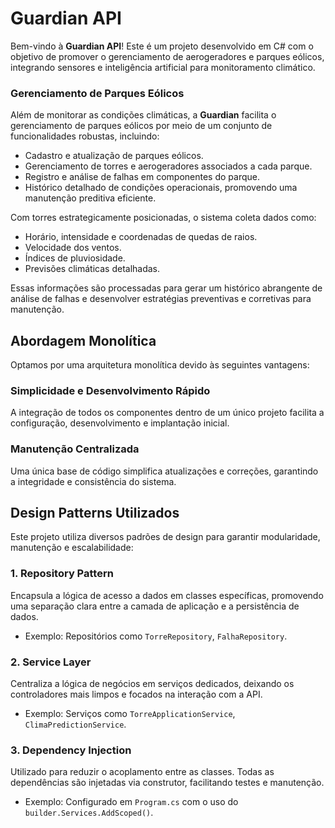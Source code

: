 # **Guardian API**

Bem-vindo à **Guardian API**! Este é um projeto desenvolvido em C# com o objetivo de promover o gerenciamento de aerogeradores e parques eólicos, integrando sensores e inteligência artificial para monitoramento climático.

### **Gerenciamento de Parques Eólicos**
Além de monitorar as condições climáticas, a **Guardian** facilita o gerenciamento de parques eólicos por meio de um conjunto de funcionalidades robustas, incluindo:
- Cadastro e atualização de parques eólicos.
- Gerenciamento de torres e aerogeradores associados a cada parque.
- Registro e análise de falhas em componentes do parque.
- Histórico detalhado de condições operacionais, promovendo uma manutenção preditiva eficiente.

Com torres estrategicamente posicionadas, o sistema coleta dados como:
- Horário, intensidade e coordenadas de quedas de raios.
- Velocidade dos ventos.
- Índices de pluviosidade.
- Previsões climáticas detalhadas.

Essas informações são processadas para gerar um histórico abrangente de análise de falhas e desenvolver estratégias preventivas e corretivas para manutenção.

## **Abordagem Monolítica**

Optamos por uma arquitetura monolítica devido às seguintes vantagens:

### **Simplicidade e Desenvolvimento Rápido**
A integração de todos os componentes dentro de um único projeto facilita a configuração, desenvolvimento e implantação inicial.

### **Manutenção Centralizada**
Uma única base de código simplifica atualizações e correções, garantindo a integridade e consistência do sistema.

## **Design Patterns Utilizados**

Este projeto utiliza diversos padrões de design para garantir modularidade, manutenção e escalabilidade:

### **1. Repository Pattern**
Encapsula a lógica de acesso a dados em classes específicas, promovendo uma separação clara entre a camada de aplicação e a persistência de dados. 
- Exemplo: Repositórios como `TorreRepository`, `FalhaRepository`.

### **2. Service Layer**
Centraliza a lógica de negócios em serviços dedicados, deixando os controladores mais limpos e focados na interação com a API.
- Exemplo: Serviços como `TorreApplicationService`, `ClimaPredictionService`.

### **3. Dependency Injection**
Utilizado para reduzir o acoplamento entre as classes. Todas as dependências são injetadas via construtor, facilitando testes e manutenção.
- Exemplo: Configurado em `Program.cs` com o uso do `builder.Services.AddScoped()`.
